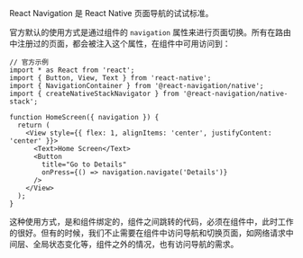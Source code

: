 React Navigation 是 React Native 页面导航的试试标准。



官方默认的使用方式是通过组件的 `navigation` 属性来进行页面切换。所有在路由中注册过的页面，都会被注入这个属性，在组件中可用访问到：



```
// 官方示例
import * as React from 'react';
import { Button, View, Text } from 'react-native';
import { NavigationContainer } from '@react-navigation/native';
import { createNativeStackNavigator } from '@react-navigation/native-stack';

function HomeScreen({ navigation }) {
  return (
    <View style={{ flex: 1, alignItems: 'center', justifyContent: 'center' }}>
      <Text>Home Screen</Text>
      <Button
        title="Go to Details"
        onPress={() => navigation.navigate('Details')}
      />
    </View>
  );
}

```



这种使用方式，是和组件绑定的，组件之间跳转的代码，必须在组件中，此时工作的很好。但有的时候，我们不止需要在组件中访问导航和切换页面，如网络请求中间层、全局状态变化等，组件之外的情况，也有访问导航的需求。







